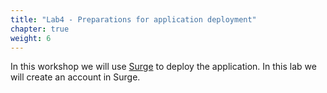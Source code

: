 ```yaml
---
title: "Lab4 - Preparations for application deployment"
chapter: true
weight: 6
---
```


In this workshop we will use [Surge](https://surge.sh/) to deploy the application. In this lab we will create an account in Surge.
